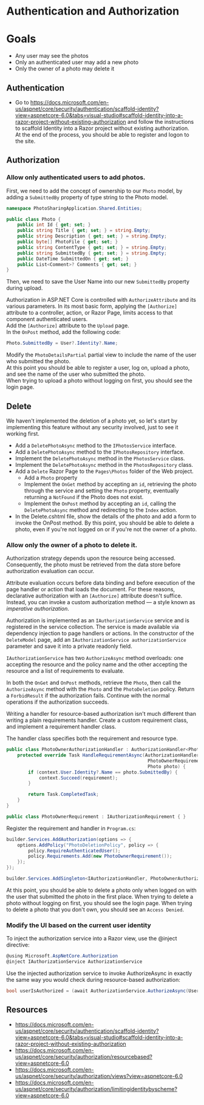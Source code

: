 # Authentication and Authorization

# Goals

- Any user may see the photos
- Only an authenticated user may add a new photo
- Only the owner of a photo may delete it

## Authentication

- Go to https://docs.microsoft.com/en-us/aspnet/core/security/authentication/scaffold-identity?view=aspnetcore-6.0&tabs=visual-studio#scaffold-identity-into-a-razor-project-without-existing-authorization and follow the instructions to scaffold Identity into a Razor project without existing authorization.  
At the end of the process, you should be able to register and logon to the site.

## Authorization

### Allow only authenticated users to add photos.  

First, we need to add the concept of ownership to our `Photo` model, by adding a `SubmittedBy` property of type string to the Photo model.   

```cs
namespace PhotoSharingApplication.Shared.Entities;

public class Photo {
    public int Id { get; set; }
    public string Title { get; set; } = string.Empty;
    public string Description { get; set; } = string.Empty;
    public byte[] PhotoFile { get; set; }
    public string ContentType { get; set; } = string.Empty;
    public string SubmittedBy { get; set; } = string.Empty;
    public DateTime SubmittedOn { get; set; }
    public List<Comment>? Comments { get; set; }
}
```
Then, we need to save the User Name into our new `SubmittedBy` property during upload.  

Authorization in ASP.NET Core is controlled with `AuthorizeAttribute` and its various parameters. In its most basic form, applying the `[Authorize]` attribute to a controller, action, or Razor Page, limits access to that component authenticated users.  
Add the `[Authorize]` attribute to the `Upload` page.  
In the `OnPost` method, add the following code:
```cs
Photo.SubmittedBy = User?.Identity?.Name;
```
Modify the `PhotoDetailsPartial` partial view to include the name of the user who submitted the photo.  
At this point you should be able to register a user, log on, upload a photo, and see the name of the user who submitted the photo.  
When trying to upload a photo without logging on first, you should see the login page.

## Delete

We haven't implemented the deletion of a photo yet, so let's start by implementing this feature without any security involved, just to see it working first.  
- Add a `DeletePhotoAsync` method to the `IPhotosService` interface.
- Add a `DeletePhotoAsync` method to the `IPhotosRepository` interface.
- Implement the `DeletePhotoAsync` method in the `PhotosService` class.
- Implement the `DeletePhotoAsync` method in the `PhotosRepository` class.
- Add a `Delete` Razor Page to the `Pages\Photos` folder of the Web project.
    - Add a `Photo` property
    - Implement the `OnGet` method by accepting an `id`, retrieving the photo through the service and setting the `Photo` property, eventually returning a `NotFound` if the Photo does not exist.
    - Implement the `OnPost` method by accepting an `id`, calling the `DeletePhotoAsync` method and redirecting to the `Index` action. 
- In the Delete.cshtml file, show the details of the photo and add a form to invoke the OnPost method.
By this point, you should be able to delete a photo, even if you're not logged on or if you're not the owner of a photo.

### Allow only the owner of a photo to delete it.

Authorization strategy depends upon the resource being accessed. Consequently, the photo must be retrieved from the data store before authorization evaluation can occur.

Attribute evaluation occurs before data binding and before execution of the page handler or action that loads the document. For these reasons, declarative authorization with an `[Authorize]` attribute doesn't suffice. Instead, you can invoke a custom authorization method — a style known as *imperative authorization*.

Authorization is implemented as an `IAuthorizationService` service and is registered in the service collection. The service is made available via dependency injection to page handlers or actions.
In the constructor of the `DeleteModel` page, add an `IAuthorizationService authorizationService` parameter and save it into a private readonly field.

`IAuthorizationService` has two `AuthorizeAsync` method overloads: one accepting the resource and the policy name and the other accepting the resource and a list of requirements to evaluate.  

In both the `OnGet` and `OnPost` methods, retrieve the `Photo`, then call the `AuthorizeAsync` method with the `Photo` and the `PhotoDeletion` policy.  Return a `ForbidResult` if the authorization fails. Continue with the normal operations if the authorization succeeds.  

Writing a handler for resource-based authorization isn't much different than writing a plain requirements handler. Create a custom requirement class, and implement a requirement handler class. 

The handler class specifies both the requirement and resource type. 

```cs
public class PhotoOwnerAuthorizationHandler : AuthorizationHandler<PhotoOwnerRequirement, Photo> {
    protected override Task HandleRequirementAsync(AuthorizationHandlerContext context,
                                                    PhotoOwnerRequirement requirement,
                                                    Photo photo) {
        if (context.User.Identity?.Name == photo.SubmittedBy) {
            context.Succeed(requirement);
        }

        return Task.CompletedTask;
    }
}

public class PhotoOwnerRequirement : IAuthorizationRequirement { }
```

Register the requirement and handler in `Program.cs`:

```cs
builder.Services.AddAuthorization(options => {
    options.AddPolicy("PhotoDeletionPolicy", policy => {
        policy.RequireAuthenticatedUser();
        policy.Requirements.Add(new PhotoOwnerRequirement());
    });
});

builder.Services.AddSingleton<IAuthorizationHandler, PhotoOwnerAuthorizationHandler>();
```

At this point, you should be able to delete a photo only when logged on with the user that submitted the photo in the first place. When trying to delete a photo without logging on first, you should see the login page. When trying to delete a photo that you don't own, you should see an `Access Denied`.

### Modify the UI based on the current user identity

To inject the authorization service into a Razor view, use the @inject directive:

```cs
@using Microsoft.AspNetCore.Authorization
@inject IAuthorizationService AuthorizationService
```

Use the injected authorization service to invoke AuthorizeAsync in exactly the same way you would check during resource-based authorization:

```cs
bool userIsAuthorized = (await AuthorizationService.AuthorizeAsync(User, Model, "PhotoDeletionPolicy")).Succeeded;
```

## Resources

- https://docs.microsoft.com/en-us/aspnet/core/security/authentication/scaffold-identity?view=aspnetcore-6.0&tabs=visual-studio#scaffold-identity-into-a-razor-project-without-existing-authorization
- https://docs.microsoft.com/en-us/aspnet/core/security/authorization/resourcebased?view=aspnetcore-6.0
- https://docs.microsoft.com/en-us/aspnet/core/security/authorization/views?view=aspnetcore-6.0
- https://docs.microsoft.com/en-us/aspnet/core/security/authorization/limitingidentitybyscheme?view=aspnetcore-6.0